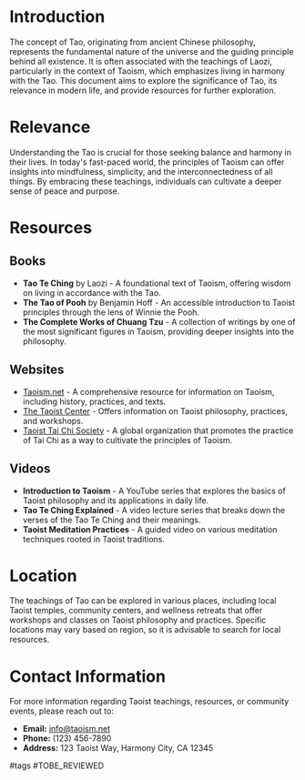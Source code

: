 # Introduction
The concept of Tao, originating from ancient Chinese philosophy, represents the fundamental nature of the universe and the guiding principle behind all existence. It is often associated with the teachings of Laozi, particularly in the context of Taoism, which emphasizes living in harmony with the Tao. This document aims to explore the significance of Tao, its relevance in modern life, and provide resources for further exploration.

# Relevance
Understanding the Tao is crucial for those seeking balance and harmony in their lives. In today's fast-paced world, the principles of Taoism can offer insights into mindfulness, simplicity, and the interconnectedness of all things. By embracing these teachings, individuals can cultivate a deeper sense of peace and purpose.

# Resources
## Books
- **Tao Te Ching** by Laozi - A foundational text of Taoism, offering wisdom on living in accordance with the Tao.
- **The Tao of Pooh** by Benjamin Hoff - An accessible introduction to Taoist principles through the lens of Winnie the Pooh.
- **The Complete Works of Chuang Tzu** - A collection of writings by one of the most significant figures in Taoism, providing deeper insights into the philosophy.

## Websites
- [Taoism.net](http://www.taoism.net) - A comprehensive resource for information on Taoism, including history, practices, and texts.
- [The Taoist Center](http://www.taoistcenter.com) - Offers information on Taoist philosophy, practices, and workshops.
- [Taoist Tai Chi Society](https://www.taoisttaichi.org) - A global organization that promotes the practice of Tai Chi as a way to cultivate the principles of Taoism.

## Videos
- **Introduction to Taoism** - A YouTube series that explores the basics of Taoist philosophy and its applications in daily life.
- **Tao Te Ching Explained** - A video lecture series that breaks down the verses of the Tao Te Ching and their meanings.
- **Taoist Meditation Practices** - A guided video on various meditation techniques rooted in Taoist traditions.

# Location
The teachings of Tao can be explored in various places, including local Taoist temples, community centers, and wellness retreats that offer workshops and classes on Taoist philosophy and practices. Specific locations may vary based on region, so it is advisable to search for local resources.

# Contact Information
For more information regarding Taoist teachings, resources, or community events, please reach out to:

- **Email:** info@taoism.net
- **Phone:** (123) 456-7890
- **Address:** 123 Taoist Way, Harmony City, CA 12345

#tags 
#TOBE_REVIEWED
